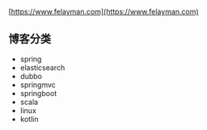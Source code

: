 [https://www.felayman.com](https://www.felayman.com)

## 博客分类

- spring
- elasticsearch
- dubbo
- springmvc
- springboot
- scala
- linux
- kotlin
